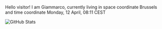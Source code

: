 Hello visitor! I am Giammarco, currently living in space coordinate Brussels and time coordinate Monday, 12 April, 08:11 CEST

![GitHub Stats](https://github-readme-stats.vercel.app/api?username=grcasanova)
